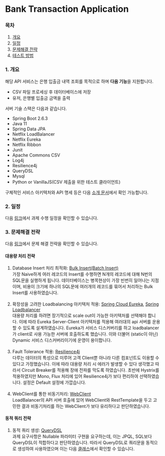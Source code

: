 # Bank Transaction Application

### 목차
1. [개요](#1-개요)
2. [일정](#2-일정)
3. [문제해결 전략](#3-문제-해결-전략)
4. [테스트 방법](#4-테스트-방법)

### 1. 개요

해당 API 서비스는 은행 입출금 내역 조회를 목적으로 하며 **다음 기능**을 지원합니다.

* CSV 파일 프로세싱 후 데이터베이스에 저장
* 유저, 은행별 입출금 금액을 출력

서버 기술 스택은 다음과 같습니다.

* Spring Boot 2.6.3
* Java 11
* Spring Data JPA
* Netflix LoadBalancer
* Netflix Eureka
* Netflix Ribbon
* Junit
* Apache Commons CSV
* Log4j
* Resilience4j
* QueryDSL
* Mysql
* Python or VanillaJS(CSV 제출을 위한 테스트 클라이언트)

구체적인 서비스 아키텍처와 API 명세 등은 다음 [소개 문서](docs/1.Introduction.md)에서 확인 가능합니다. 

### 2. 일정

다음 [링크](docs/2.Schedule.md)에서 과제 수행 일정을 확인할 수 있습니다.

### 3. 문제해결 전략

다음 [링크](docs/3.ProblemSolving.md)에서 문제 해결 전략을 확인할 수 있습니다.

#### 대용량 처리 전략

1. Database Insert 처리 최적화: <u>Bulk Insert(Batch Insert)</u></br>
가장 Naive하게 여러 레코드의 Insert를 수행하면 N개의 레코드에 대해 N번의 SQL문을 실행하게 됩니다.
데이터베이스는 병목현상이 가장 빈번히 일어나는 지점이며, 비용이 크기에 하나의 SQL문에 여러개의 레코드를 묶어서 처리하는 Bulk Insert를 사용하였습니다.</br></br>
2. 확장성을 고려한 Loadbalancing 아키텍처 적용: <u>Spring Cloud Eureka</u>, <u>Spring Loadbalancer</u></br>
대용량 처리를 하려면 장기적으로 scale out이 가능한 아키텍처를 선택해야 합니다.
이에 따라 Eureka Server-Client 아키텍처를 적용해 여러대의 api 서버를 운용할 수 있도록 설계하였습니다.
Eureka가 서비스 디스커버리를 하고 loadbalancer가 client로 사용 가능한 서버에 호출하도록 했습니다.
이와 더불어 (static이 아닌) Dynamic 서비스 디스커버리이기에 운영이 용이합니다.</br></br>
3. Fault Tolerance 적용: <u>Resilience4j</u></br>
다루는 데이터의 특성으로 미루어 고객 Client뿐 아니라 다른 컴포넌트도 이용할 수 있다고 가정했습니다.
이에 따라 대용량 처리 시 에러가 발생할 수 있다 생각했고 따라서 Circuit Breaker를 적용해 장애 전파를 막도록 하였습니다.
초반에 Hystrix를 적용하였지만 Mono, Flux 처리에 있어 Resilience4j가 보다 편리하여 선택하였습니다. 설정은 Default 설정에 가깝습니다.</br></br>
4. WebClient를 통한 비동기처리: <u>WebClient</u></br>
LoadBalancer의 API 서버 호출에 있어 WebClient와 RestTemplate을 두고 고민한 결과 비동기처리를 하는 WebClient가 보다 유리하다고 판단하였습니다.

#### 동적 쿼리 전략
1. 동적 쿼리 생성: <u>QueryDSL</u></br>
과제 요구사항은 Nullable 파라미터 구현을 요구하는데, 이는 JPQL, SQL보다 QueryDSL이 적합하다고 판단하였습니다.
따라서 QueryDSL로 쿼리문을 동적으로 생성하여 사용하였으며 이는 다음 [클래스](./bank-transaction/src/main/java/com/BankTransactionApp/BankTransactionApp/web/banktransaction/repository/BankTransactionQueryRepository.java)에서 확인할 수 있습니다.

